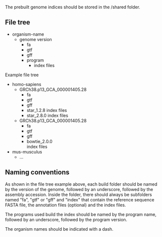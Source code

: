 The prebuilt genome indices should be stored in the /shared folder. 

## File tree
- organism-name
  - genome version
    - fa
    - gtf
    - gff
    - program
      - index files

Example file tree 

- homo-sapiens  
  - GRCh38.p13_GCA_000001405.28
    - fa
    - gtf
    - gff
    - star_1.2.8
      index files      
    - star_2.8.0
      index files
  - GRCh38.p13_GCA_000001405.28
    - fa
    - gtf
    - gff
    - bowtie_2.0.0    
      index files
- mus-musculus
  - ...


## Naming conventions

As shown in the file tree example above, each build folder should be named by the version of the genome, followed by an underscore, followed by the assembly accession. 
Inside the folder, there should always be subfolders named "fa", "gtf" or "gff" and "index" that contain the reference sequence FASTA file, the annotation files (optional) and the index files.

The programs used build the index should be named by the program name, followed by an underscore, followed by the program version. 

The organism names should be indicated with a dash. 
